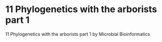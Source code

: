 # 11 Phylogenetics with the arborists part 1

11 Phylogenetics with the arborists part 1 by Microbial Bioinformatics

